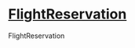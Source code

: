 # <a href="https://wodyd202.github.io/FlightReservation/flightReservation.html">FlightReservation</a>
FlightReservation
